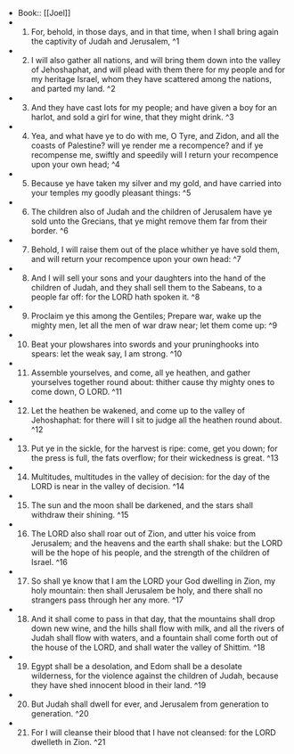 - Book:: [[Joel]]
- 1. For, behold, in those days, and in that time, when I shall bring again the captivity of Judah and Jerusalem, ^1
- 2. I will also gather all nations, and will bring them down into the valley of Jehoshaphat, and will plead with them there for my people and for my heritage Israel, whom they have scattered among the nations, and parted my land. ^2
- 3. And they have cast lots for my people; and have given a boy for an harlot, and sold a girl for wine, that they might drink. ^3
- 4. Yea, and what have ye to do with me, O Tyre, and Zidon, and all the coasts of Palestine? will ye render me a recompence? and if ye recompense me, swiftly and speedily will I return your recompence upon your own head; ^4
- 5. Because ye have taken my silver and my gold, and have carried into your temples my goodly pleasant things: ^5
- 6. The children also of Judah and the children of Jerusalem have ye sold unto the Grecians, that ye might remove them far from their border. ^6
- 7. Behold, I will raise them out of the place whither ye have sold them, and will return your recompence upon your own head: ^7
- 8. And I will sell your sons and your daughters into the hand of the children of Judah, and they shall sell them to the Sabeans, to a people far off: for the LORD hath spoken it. ^8
- 9. Proclaim ye this among the Gentiles; Prepare war, wake up the mighty men, let all the men of war draw near; let them come up: ^9
- 10. Beat your plowshares into swords and your pruninghooks into spears: let the weak say, I am strong. ^10
- 11. Assemble yourselves, and come, all ye heathen, and gather yourselves together round about: thither cause thy mighty ones to come down, O LORD. ^11
- 12. Let the heathen be wakened, and come up to the valley of Jehoshaphat: for there will I sit to judge all the heathen round about. ^12
- 13. Put ye in the sickle, for the harvest is ripe: come, get you down; for the press is full, the fats overflow; for their wickedness is great. ^13
- 14. Multitudes, multitudes in the valley of decision: for the day of the LORD is near in the valley of decision. ^14
- 15. The sun and the moon shall be darkened, and the stars shall withdraw their shining. ^15
- 16. The LORD also shall roar out of Zion, and utter his voice from Jerusalem; and the heavens and the earth shall shake: but the LORD will be the hope of his people, and the strength of the children of Israel. ^16
- 17. So shall ye know that I am the LORD your God dwelling in Zion, my holy mountain: then shall Jerusalem be holy, and there shall no strangers pass through her any more. ^17
- 18. And it shall come to pass in that day, that the mountains shall drop down new wine, and the hills shall flow with milk, and all the rivers of Judah shall flow with waters, and a fountain shall come forth out of the house of the LORD, and shall water the valley of Shittim. ^18
- 19. Egypt shall be a desolation, and Edom shall be a desolate wilderness, for the violence against the children of Judah, because they have shed innocent blood in their land. ^19
- 20. But Judah shall dwell for ever, and Jerusalem from generation to generation. ^20
- 21. For I will cleanse their blood that I have not cleansed: for the LORD dwelleth in Zion. ^21
